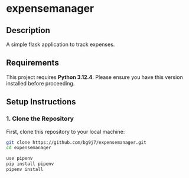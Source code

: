# expensemanager


## Description
 A simple flask application to track expenses.

## Requirements

This project requires **Python 3.12.4**. Please ensure you have this version installed before proceeding.

## Setup Instructions

### 1. Clone the Repository
First, clone this repository to your local machine:

```bash
git clone https://github.com/bg9j7/expensemanager.git
cd expensemanager

use pipenv
pip install pipenv
pipenv install 

